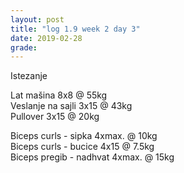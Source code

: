 ```yaml
---
layout: post
title: "log 1.9 week 2 day 3"
date: 2019-02-28
grade:
---
```


Istezanje

Lat mašina 8x8 @ 55kg   
Veslanje na sajli 3x15 @ 43kg  
Pullover 3x15 @ 20kg       

Biceps curls - sipka 4xmax. @ 10kg   
Biceps curls - bucice 4x15 @ 7.5kg   
Biceps pregib - nadhvat 4xmax. @ 15kg  
